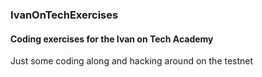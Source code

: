 ### IvanOnTechExercises

#### Coding exercises for the Ivan on Tech Academy

Just some coding along and hacking around on the testnet